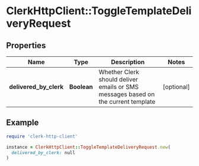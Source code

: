 # ClerkHttpClient::ToggleTemplateDeliveryRequest

## Properties

| Name | Type | Description | Notes |
| ---- | ---- | ----------- | ----- |
| **delivered_by_clerk** | **Boolean** | Whether Clerk should deliver emails or SMS messages based on the current template | [optional] |

## Example

```ruby
require 'clerk-http-client'

instance = ClerkHttpClient::ToggleTemplateDeliveryRequest.new(
  delivered_by_clerk: null
)
```

